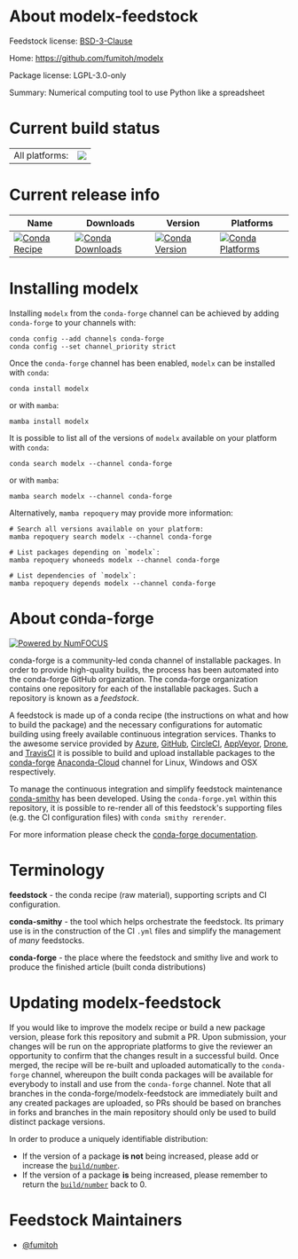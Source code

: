 About modelx-feedstock
======================

Feedstock license: [BSD-3-Clause](https://github.com/conda-forge/modelx-feedstock/blob/main/LICENSE.txt)

Home: https://github.com/fumitoh/modelx

Package license: LGPL-3.0-only

Summary: Numerical computing tool to use Python like a spreadsheet

Current build status
====================


<table><tr><td>All platforms:</td>
    <td>
      <a href="https://dev.azure.com/conda-forge/feedstock-builds/_build/latest?definitionId=15191&branchName=main">
        <img src="https://dev.azure.com/conda-forge/feedstock-builds/_apis/build/status/modelx-feedstock?branchName=main">
      </a>
    </td>
  </tr>
</table>

Current release info
====================

| Name | Downloads | Version | Platforms |
| --- | --- | --- | --- |
| [![Conda Recipe](https://img.shields.io/badge/recipe-modelx-green.svg)](https://anaconda.org/conda-forge/modelx) | [![Conda Downloads](https://img.shields.io/conda/dn/conda-forge/modelx.svg)](https://anaconda.org/conda-forge/modelx) | [![Conda Version](https://img.shields.io/conda/vn/conda-forge/modelx.svg)](https://anaconda.org/conda-forge/modelx) | [![Conda Platforms](https://img.shields.io/conda/pn/conda-forge/modelx.svg)](https://anaconda.org/conda-forge/modelx) |

Installing modelx
=================

Installing `modelx` from the `conda-forge` channel can be achieved by adding `conda-forge` to your channels with:

```
conda config --add channels conda-forge
conda config --set channel_priority strict
```

Once the `conda-forge` channel has been enabled, `modelx` can be installed with `conda`:

```
conda install modelx
```

or with `mamba`:

```
mamba install modelx
```

It is possible to list all of the versions of `modelx` available on your platform with `conda`:

```
conda search modelx --channel conda-forge
```

or with `mamba`:

```
mamba search modelx --channel conda-forge
```

Alternatively, `mamba repoquery` may provide more information:

```
# Search all versions available on your platform:
mamba repoquery search modelx --channel conda-forge

# List packages depending on `modelx`:
mamba repoquery whoneeds modelx --channel conda-forge

# List dependencies of `modelx`:
mamba repoquery depends modelx --channel conda-forge
```


About conda-forge
=================

[![Powered by
NumFOCUS](https://img.shields.io/badge/powered%20by-NumFOCUS-orange.svg?style=flat&colorA=E1523D&colorB=007D8A)](https://numfocus.org)

conda-forge is a community-led conda channel of installable packages.
In order to provide high-quality builds, the process has been automated into the
conda-forge GitHub organization. The conda-forge organization contains one repository
for each of the installable packages. Such a repository is known as a *feedstock*.

A feedstock is made up of a conda recipe (the instructions on what and how to build
the package) and the necessary configurations for automatic building using freely
available continuous integration services. Thanks to the awesome service provided by
[Azure](https://azure.microsoft.com/en-us/services/devops/), [GitHub](https://github.com/),
[CircleCI](https://circleci.com/), [AppVeyor](https://www.appveyor.com/),
[Drone](https://cloud.drone.io/welcome), and [TravisCI](https://travis-ci.com/)
it is possible to build and upload installable packages to the
[conda-forge](https://anaconda.org/conda-forge) [Anaconda-Cloud](https://anaconda.org/)
channel for Linux, Windows and OSX respectively.

To manage the continuous integration and simplify feedstock maintenance
[conda-smithy](https://github.com/conda-forge/conda-smithy) has been developed.
Using the ``conda-forge.yml`` within this repository, it is possible to re-render all of
this feedstock's supporting files (e.g. the CI configuration files) with ``conda smithy rerender``.

For more information please check the [conda-forge documentation](https://conda-forge.org/docs/).

Terminology
===========

**feedstock** - the conda recipe (raw material), supporting scripts and CI configuration.

**conda-smithy** - the tool which helps orchestrate the feedstock.
                   Its primary use is in the construction of the CI ``.yml`` files
                   and simplify the management of *many* feedstocks.

**conda-forge** - the place where the feedstock and smithy live and work to
                  produce the finished article (built conda distributions)


Updating modelx-feedstock
=========================

If you would like to improve the modelx recipe or build a new
package version, please fork this repository and submit a PR. Upon submission,
your changes will be run on the appropriate platforms to give the reviewer an
opportunity to confirm that the changes result in a successful build. Once
merged, the recipe will be re-built and uploaded automatically to the
`conda-forge` channel, whereupon the built conda packages will be available for
everybody to install and use from the `conda-forge` channel.
Note that all branches in the conda-forge/modelx-feedstock are
immediately built and any created packages are uploaded, so PRs should be based
on branches in forks and branches in the main repository should only be used to
build distinct package versions.

In order to produce a uniquely identifiable distribution:
 * If the version of a package **is not** being increased, please add or increase
   the [``build/number``](https://docs.conda.io/projects/conda-build/en/latest/resources/define-metadata.html#build-number-and-string).
 * If the version of a package **is** being increased, please remember to return
   the [``build/number``](https://docs.conda.io/projects/conda-build/en/latest/resources/define-metadata.html#build-number-and-string)
   back to 0.

Feedstock Maintainers
=====================

* [@fumitoh](https://github.com/fumitoh/)

